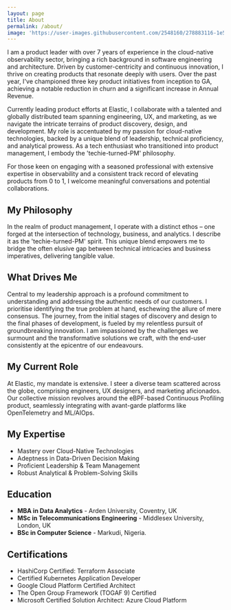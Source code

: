 ```yaml
---
layout: page
title: About
permalink: /about/
image: 'https://user-images.githubusercontent.com/2548160/278883116-1e5ec95c-7e32-4de7-9f36-2a57c8a4d1f7.png'
---
```


I am a product leader with over 7 years of experience in the cloud-native observability sector, bringing a rich background in software engineering and architecture. Driven by customer-centricity and continuous innovation, I thrive on creating products that resonate deeply with users. Over the past year, I've championed three key product initiatives from inception to GA, achieving a notable reduction in churn and a significant increase in Annual Revenue.

Currently leading product efforts at Elastic, I collaborate with a talented and globally distributed team spanning engineering, UX, and marketing, as we navigate the intricate terrains of product discovery, design, and development. My role is accentuated by my passion for cloud-native technologies, backed by a unique blend of leadership, technical proficiency, and analytical prowess. As a tech enthusiast who transitioned into product management, I embody the 'techie-turned-PM' philosophy.

For those keen on engaging with a seasoned professional with extensive expertise in observability and a consistent track record of elevating products from 0 to 1, I welcome meaningful conversations and potential collaborations.

## My Philosophy
In the realm of product management, I operate with a distinct ethos – one forged at the intersection of technology, business, and analytics. I describe it as the 'techie-turned-PM' spirit. This unique blend empowers me to bridge the often elusive gap between technical intricacies and business imperatives, delivering tangible value.

## What Drives Me
Central to my leadership approach is a profound commitment to understanding and addressing the authentic needs of our customers. I prioritise identifying the true problem at hand, eschewing the allure of mere consensus. The journey, from the initial stages of discovery and design to the final phases of development, is fueled by my relentless pursuit of groundbreaking innovation. I am impassioned by the challenges we surmount and the transformative solutions we craft, with the end-user consistently at the epicentre of our endeavours.

## My Current Role
At Elastic, my mandate is extensive. I steer a diverse team scattered across the globe, comprising engineers, UX designers, and marketing aficionados. Our collective mission revolves around the eBPF-based Continuous Profiling product, seamlessly integrating with avant-garde platforms like OpenTelemetry and ML/AIOps.

## My Expertise
- Mastery over Cloud-Native Technologies
- Adeptness in Data-Driven Decision Making
- Proficient Leadership & Team Management
- Robust Analytical & Problem-Solving Skills

## Education
- **MBA in Data Analytics** - Arden University, Coventry, UK 
- **MSc in Telecommunications Engineering** - Middlesex University, London, UK 
- **BSc in Computer Science** - Markudi, Nigeria.

## Certifications
- HashiCorp Certified: Terraform Associate
- Certified Kubernetes Application Developer
- Google Cloud Platform Certified Architect 
- The Open Group Framework (TOGAF 9) Certified 
- Microsoft Certified Solution Architect: Azure Cloud Platform

